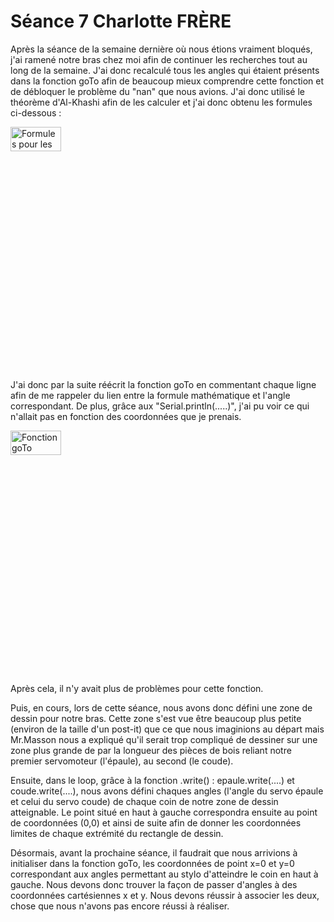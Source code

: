 <h1>Séance 7 Charlotte FRÈRE</h1>
<p>Après la séance de la semaine dernière où nous étions vraiment bloqués, j'ai ramené notre bras chez moi afin de continuer les recherches tout au long de la semaine. J'ai donc recalculé tous les angles qui étaient présents dans la fonction goTo afin de beaucoup mieux comprendre cette fonction et de débloquer le problème du "nan" que nous avions. J'ai donc utilisé le théorème d'Al-Khashi afin de les calculer et j'ai donc obtenu les formules ci-dessous : </p>
<img class="fit-picture"
     src="../Image/CalculDesAngles_AlKhashi.HEIC"
     alt="Formules pour les angles"
     width=40% height=10%>
<p>J'ai donc par la suite réécrit la fonction goTo en commentant chaque ligne afin de me rappeler du lien entre la formule mathématique et l'angle correspondant. De plus, grâce aux "Serial.println(.....)", j'ai pu voir ce qui n'allait pas en fonction des coordonnées que je prenais.</p>
<img class="fit-picture"
     src="../Image/FonctionGoTo_Réécrite.png"
     alt="Fonction goTo"
     width=40% height=10%>
<p>Après cela, il n'y avait plus de problèmes pour cette fonction.</p>
<p>Puis, en cours, lors de cette séance, nous avons donc défini une zone de dessin pour notre bras. Cette zone s'est vue être beaucoup plus petite (environ de la taille d'un post-it) que ce que nous imaginions au départ mais Mr.Masson nous a expliqué qu'il serait trop compliqué de dessiner sur une zone plus grande de par la longueur des pièces de bois reliant notre premier servomoteur (l'épaule), au second (le coude).</p>
<p>Ensuite, dans le loop, grâce à la fonction .write() : epaule.write(....) et coude.write(....), nous avons défini chaques angles (l'angle du servo épaule et celui du servo coude) de chaque coin de notre zone de dessin atteignable. Le point situé en haut à gauche correspondra ensuite au point de coordonnées (0,0) et ainsi de suite afin de donner les coordonnées limites de chaque extrémité du rectangle de dessin.</p>
<p>Désormais, avant la prochaine séance, il faudrait que nous arrivions à initialiser dans la fonction goTo, les coordonnées de point x=0 et y=0 correspondant aux angles permettant au stylo d'atteindre le coin en haut à gauche. Nous devons donc trouver la façon de passer d'angles à des coordonnées cartésiennes x et y. Nous devons réussir à associer les deux, chose que nous n'avons pas encore réussi à réaliser.</p>
